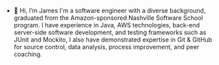- 👋 Hi, I’m James
I'm a software engineer with a diverse background, graduated from the Amazon-sponsored Nashville Software School program.   I have experience in Java, AWS technologies, back-end server-side software development, and testing frameworks such as JUnit and Mockito, I also have demonstrated expertise in Git & GitHub for source control, data analysis, process improvement, and peer coaching. 


<!---
jsmead39/jsmead39 is a ✨ special ✨ repository because its `README.md` (this file) appears on your GitHub profile.
You can click the Preview link to take a look at your changes.
--->
